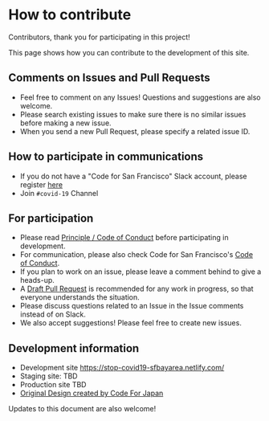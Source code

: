 # How to contribute

Contributors, thank you for participating in this project!

This page shows how you can contribute to the development of this site.

## Comments on Issues and Pull Requests
* Feel free to comment on any Issues! Questions and suggestions are also welcome.
* Please search existing issues to make sure there is no similar issues before making a new issue.
* When you send a new Pull Request, please specify a related issue ID.

## How to participate in communications
* If you do not have a "Code for San Francisco" Slack account, please register [here](https://sfbrigade-slackin.herokuapp.com/)
* Join `#covid-19` Channel

## For participation
* Please read [Principle / Code of Conduct](CODE_OF_CONDUCT.md) before participating in development.
* For communication, please also check Code for San Francisco's [Code of Conduct](https://codeforsanfrancisco.org/about/code-of-conduct/).
* If you plan to work on an issue, please leave a comment behind to give a heads-up.
* A [Draft Pull Request](https://help.github.com/en/github/collaborating-with-issues-and-pull-requests/about-pull-requests#draft-pull-requests) is recommended for any work in progress, so that everyone understands the situation.
* Please discuss questions related to an Issue in the Issue comments instead of on Slack.
* We also accept suggestions! Please feel free to create new issues.

## Development information
* Development site https://stop-covid19-sfbayarea.netlify.com/
* Staging site: TBD
* Production site TBD
* [Original Design created by Code For Japan](https://www.figma.com/file/V7vt80p2gauhdgTZeVNbgj/UI%E3%83%87%E3%82%B6%E3%82%A4%E3%83%B3?node-id=121%3A156)

Updates to this document are also welcome!
